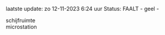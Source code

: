 laatste update: 
zo 12-11-2023  6:24   uur 
Status: FAALT - geel - 
<div class="service Y">schijfruimte</div><div class="service Y">microstation</div>